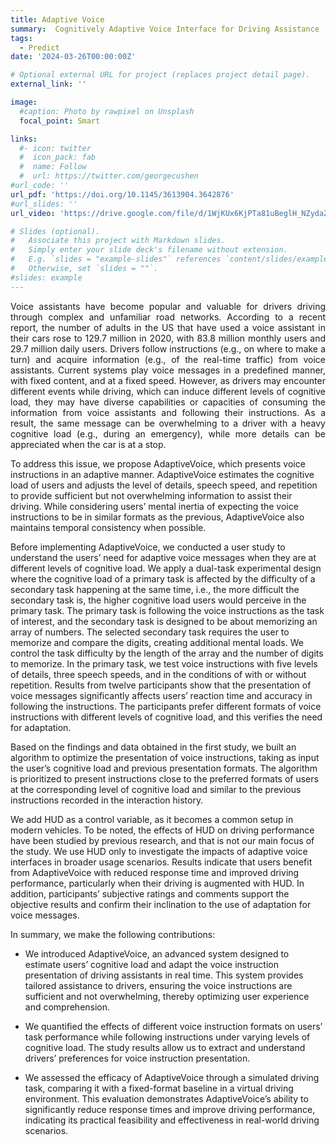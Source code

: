 ```yaml
---
title: Adaptive Voice
summary:  Cognitively Adaptive Voice Interface for Driving Assistance
tags:
  - Predict
date: '2024-03-26T00:00:00Z'

# Optional external URL for project (replaces project detail page).
external_link: ''

image:
  #caption: Photo by rawpixel on Unsplash
  focal_point: Smart

links:
  #- icon: twitter
  #  icon_pack: fab
  #  name: Follow
  #  url: https://twitter.com/georgecushen
#url_code: ''
url_pdf: 'https://doi.org/10.1145/3613904.3642876'
#url_slides: ''
url_video: 'https://drive.google.com/file/d/1WjKUx6KjPTa81uBeglH_NZydaZc_oGki/view?usp=sharing'

# Slides (optional).
#   Associate this project with Markdown slides.
#   Simply enter your slide deck's filename without extension.
#   E.g. `slides = "example-slides"` references `content/slides/example-slides.md`.
#   Otherwise, set `slides = ""`.
#slides: example
---
```

<p style="text-align: justify;">
Voice assistants have become popular and valuable for drivers driving through complex and unfamiliar road networks. According to a recent report, the number of adults in the US that have used a voice assistant in their cars rose to 129.7 million in
2020, with 83.8 million monthly users and 29.7 million daily users. Drivers follow instructions (e.g., on where to make a turn) and acquire information (e.g., of the real-time traffic) from voice assistants. Current systems play voice messages in a predefined manner, with fixed content, and at a fixed speed. However, as drivers may encounter different events while driving, which can induce different levels of cognitive load, they may have diverse capabilities or capacities of consuming the information from voice assistants and following their instructions. As a result, the same message can be overwhelming to a driver with a heavy cognitive load (e.g., during an emergency), while more details can be appreciated when the car is at a stop.

To address this issue, we propose AdaptiveVoice, which presents voice instructions in an adaptive manner. AdaptiveVoice estimates the cognitive load of users and adjusts the level of details, speech speed, and repetition to provide sufficient but not overwhelming information to assist their driving. While considering users’ mental inertia of expecting the voice instructions to be in similar formats as the previous, AdaptiveVoice also maintains temporal consistency when possible.

Before implementing AdaptiveVoice, we conducted a user study to understand the users’ need for adaptive voice messages when they are at different levels of cognitive load. We apply a dual-task experimental design where the cognitive load of a primary task is affected by the difficulty of a secondary task happening at the same time, i.e., the more difficult the secondary task is, the higher cognitive load users would perceive in the primary task. The primary task is following the voice instructions as the task of interest, and the secondary task is designed to be about memorizing an array of numbers. The selected secondary task requires the user to memorize and compare the digits, creating additional mental loads. We control the task difficulty by the length of the array and the number of digits to memorize. In the primary task, we test voice instructions with five levels of details, three speech speeds, and in the conditions of with or without repetition. Results from twelve participants show that the presentation of voice messages significantly affects users’ reaction time and accuracy in following the instructions. The participants prefer different formats of voice instructions with different levels of cognitive load, and this verifies
the need for adaptation.

Based on the findings and data obtained in the first study, we built an algorithm to optimize the presentation of voice instructions, taking as input the user’s cognitive load and previous presentation formats. The algorithm is prioritized to present instructions close to the preferred formats of users at the corresponding level of cognitive load and similar to the previous instructions recorded in the interaction history.

We add HUD as a control variable, as it becomes a common setup in modern vehicles. To be noted, the effects of HUD on driving performance have been studied by previous research, and that is not our main focus of the study. We use HUD only to investigate the impacts of adaptive voice interfaces in broader usage scenarios. Results indicate that users benefit from AdaptiveVoice with reduced response time and improved driving performance, particularly when their driving is augmented with HUD. In addition, participants’ subjective ratings and comments support the objective results and confirm their inclination to the use of adaptation for voice messages.

In summary, we make the following contributions:
- We introduced AdaptiveVoice, an advanced system designed to estimate users’ cognitive load and adapt the voice instruction presentation of driving assistants in real time. This system provides tailored assistance to drivers, ensuring the voice instructions are sufficient and not overwhelming, thereby optimizing user experience and comprehension.

- We quantified the effects of different voice instruction formats on users’ task performance while following instructions under varying levels of cognitive load. The study results allow us to extract and understand drivers’ preferences for voice instruction presentation.

- We assessed the efficacy of AdaptiveVoice through a simulated driving task, comparing it with a fixed-format baseline in a virtual driving environment. This evaluation demonstrates AdaptiveVoice’s ability to significantly reduce response times and improve driving performance, indicating its practical feasibility and effectiveness in real-world driving scenarios.
<p>